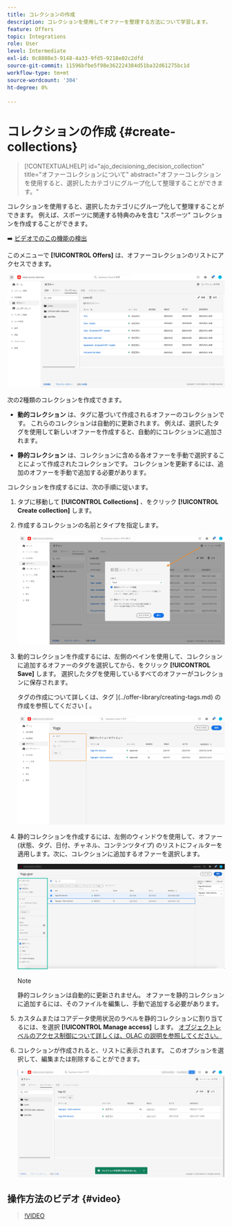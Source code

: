 ```yaml
---
title: コレクションの作成
description: コレクションを使用してオファーを整理する方法について学習します。
feature: Offers
topic: Integrations
role: User
level: Intermediate
exl-id: 0c8808e3-9148-4a33-9fd5-9218e02c2dfd
source-git-commit: 11596bfbe5f98e362224384d51ba32d61275bc1d
workflow-type: tm+mt
source-wordcount: '304'
ht-degree: 0%

---
```


# コレクションの作成 {#create-collections}

>[!CONTEXTUALHELP]
>id="ajo_decisioning_decision_collection"
>title="オファーコレクションについて"
>abstract="オファーコレクションを使用すると、選択したカテゴリにグループ化して整理することができます。"

コレクションを使用すると、選択したカテゴリにグループ化して整理することができます。 例えば、スポーツに関連する特典のみを含む &quot;スポーツ&quot; コレクションを作成することができます。

➡️ [ ビデオでのこの機能の検出](#video)

このメニューで **[!UICONTROL Offers]** は、オファーコレクションのリストにアクセスできます。

![](../assets/collections_list.png)

次の2種類のコレクションを作成できます。

* **動的コレクション** は、タグに基づいて作成されるオファーのコレクションです。 これらのコレクションは自動的に更新されます。 例えば、選択したタグを使用して新しいオファーを作成すると、自動的にコレクションに追加されます。

* **静的コレクション** は、コレクションに含める各オファーを手動で選択することによって作成されたコレクションです。 コレクションを更新するには、追加のオファーを手動で追加する必要があります。

コレクションを作成するには、次の手順に従います。

1. タブに移動して **[!UICONTROL Collections]** 、をクリック **[!UICONTROL Create collection]** します。

1. 作成するコレクションの名前とタイプを指定します。

   ![](../assets/collection_create.png)

1. 動的コレクションを作成するには、左側のペインを使用して、コレクションに追加するオファーのタグを選択してから、をクリック **[!UICONTROL Save]** します。 選択したタグを使用しているすべてのオファーがコレクションに保存されます。

   タグの作成について詳しくは、タグ ](../offer-library/creating-tags.md) の作成を参照してください [ 。

   ![](../assets/dynamic_collection.png)

1. 静的コレクションを作成するには、左側のウィンドウを使用して、オファー (状態、タグ、日付、チャネル、コンテンツタイプ) のリストにフィルターを適用します。次に、コレクションに追加するオファーを選択します。

   ![](../assets/static_collection.png)

   >[!NOTE]
   >
   >静的コレクションは自動的に更新されません。 オファーを静的コレクションに追加するには、そのファイルを編集し、手動で追加する必要があります。

1. カスタムまたはコアデータ使用状況のラベルを静的コレクションに割り当てるには、を選択 **[!UICONTROL Manage access]** します。 [オブジェクトレベルのアクセス制御について詳しくは、OLAC の説明を参照してください。](../../administration/object-based-access.md)

1. コレクションが作成されると、リストに表示されます。 このオプションを選択して、編集または削除することができます。

   ![](../assets/collection_created.png)

## 操作方法のビデオ {#video}

>[!VIDEO](https://video.tv.adobe.com/v/329376?quality=12)


